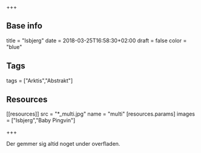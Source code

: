 +++

## Base info
title = "Isbjerg"
date = 2018-03-25T16:58:30+02:00
draft = false
color = "blue"

## Tags
tags = ["Arktis","Abstrakt"]

## Resources
[[resources]]
  src = "*_multi.jpg"
  name = "multi"
 [resources.params]
    images = ["Isbjerg","Baby Pingvin"]

+++

Der gemmer sig altid noget under overfladen. 
